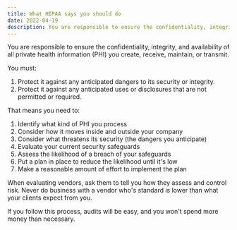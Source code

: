 ```yaml
---
title: What HIPAA says you should do
date: 2022-04-19
description: You are responsible to ensure the confidentiality, integrity, and availability of all private health information (PHI) you create, receive, maintain, or transmit.
---
```


You are responsible to ensure the confidentiality, integrity, and availability of all private health information (PHI) you create, receive, maintain, or transmit.

You must:

1. Protect it against any anticipated dangers to its security or integrity.
2. Protect it against any anticipated uses or disclosures that are not permitted or required.

That means you need to: 

1. Identify what kind of PHI you process 
2. Consider how it moves inside and outside your company
3. Consider what threatens its security (the dangers you anticipate)
4. Evaluate your current security safeguards
5. Assess the likelihood of a breach of your safeguards
6. Put a plan in place to reduce the likelihood until it's low 
7. Make a reasonable amount of effort to implement the plan 

When evaluating vendors, ask them to tell you how they assess and control risk. Never do business with a vendor who's standard is lower than what your clients expect from you.

If you follow this process, audits will be easy, and you won't spend more money than necessary. 
